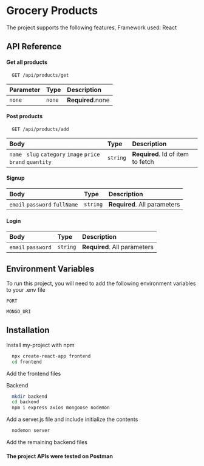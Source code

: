 
# Grocery Products

The project supports the following features,
Framework used: React





## API Reference

#### Get all products

```
  GET /api/products/get
```

| Parameter | Type     | Description                |
| :-------- | :------- | :------------------------- |
| `none` | `none` | **Required**.none |



#### Post products

```
  GET /api/products/add
```

| Body       | Type     | Description                       |
| :-------- | :------- | :-------------------------------- |
|  `name ` `slug` `category` `image`  `price` `brand` `quantity`     | `string` | **Required**. Id of item to fetch |

#### Signup

| Body | Type     | Description                       |
| :-------- | :------- | :-------------------------------- |
| `email`   `password`  `fullName`     | `string` | **Required**. All parameters |

#### Login

| Body | Type     | Description                       |
| :-------- | :------- | :-------------------------------- |
|`email`   `password`        | `string` | **Required**. All parameters |



## Environment Variables

To run this project, you will need to add the following environment variables to your .env file

`PORT`

`MONGO_URI`


## Installation

Install my-project with npm

```bash
  npx create-react-app frontend
  cd frontend
```
Add the frontend files 

Backend
```bash
  mkdir backend
  cd backend
  npm i express axios mongoose nodemon
```

Add a server.js file and include initialize the contents

```bash
  nodemon server
```
Add the remaining backend files

#### The project APIs were tested on Postman


    
